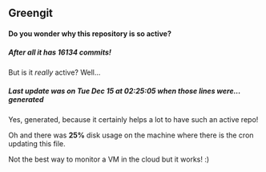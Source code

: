 ## Greengit

#### Do you wonder why this repository is so active?

##### After all it has 16134 commits!

But is it *really* active? Well...

##### Last update was on Tue Dec 15 at 02:25:05 when those lines were... generated

Yes, generated, because it certainly helps a lot to have such an active repo!

Oh and there was **25%** disk usage on the machine
where there is the cron updating this file.

Not the best way to monitor a VM in the cloud but it works! :)
